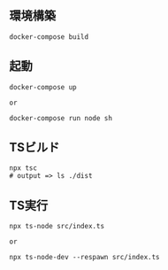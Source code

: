 ## 環境構築
```
docker-compose build
```

## 起動
```
docker-compose up

or

docker-compose run node sh
```

## TSビルド
```
npx tsc
# output => ls ./dist
```

## TS実行
```
npx ts-node src/index.ts

or

npx ts-node-dev --respawn src/index.ts
```

